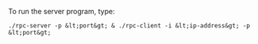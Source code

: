 To run the server program, type:

`./rpc-server -p &lt;port&gt; & ./rpc-client -i &lt;ip-address&gt; -p &lt;port&gt;`
